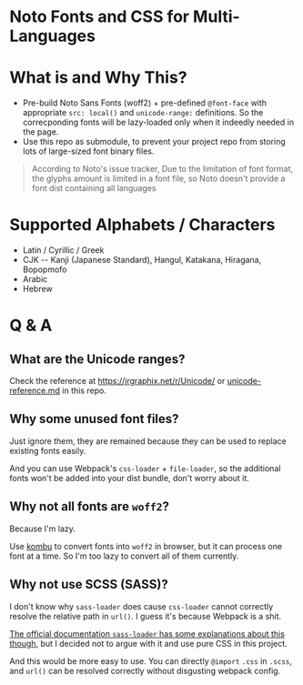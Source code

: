 # Noto Fonts and CSS for Multi-Languages

# What is and Why This?
- Pre-build Noto Sans Fonts (woff2) + pre-defined `@font-face` with appropriate `src: local()` and `unicode-range:` definitions. So the correcponding fonts will be lazy-loaded only when it indeedly needed in the page.
- Use this repo as submodule, to prevent your project repo from storing lots of large-sized font binary files.
> According to Noto's issue tracker, Due to the limitation of font format, the glyphs amount is limited in a font file, so Noto doesn't provide a font dist containing all languages

# Supported Alphabets / Characters
- Latin / Cyrillic / Greek
- CJK -- Kanji (Japanese Standard), Hangul, Katakana, Hiragana, Bopopmofo
- Arabic
- Hebrew

# Q & A
## What are the Unicode ranges?
Check the reference at https://jrgraphix.net/r/Unicode/ or [unicode-reference.md](/unicode-reference.md) in this repo.

## Why some unused font files?
Just ignore them, they are remained because they can be used to replace existing fonts easily.

And you can use Webpack's `css-loader` + `file-loader`, so the additional fonts won't be added into your dist bundle, don't worry about it.

## Why not all fonts are `woff2`?
Because I'm lazy.

Use [kombu](https://kombu.kanejaku.org/) to convert fonts into `woff2` in browser, but it can process one font at a time. So I'm too lazy to convert all of them currently.

## Why not use SCSS (SASS)?
I don't know why `sass-loader` does cause `css-loader` cannot correctly resolve the relative path in `url()`. I guess it's because Webpack is a shit.

[The official documentation `sass-loader` has some explanations about this though](https://v4.webpack.js.org/loaders/sass-loader/#problems-with-url), but I decided not to argue with it and use pure CSS in this project.

And this would be more easy to use. You can directly `@import` `.css` in `.scss`, and `url()` can be resolved correctly without disgusting webpack config.
